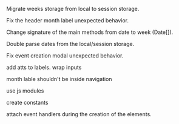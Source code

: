 Migrate weeks storage from local to session storage.

Fix the header month label unexpected behavior.

Change signature of the main methods from date to week (Date[]).

Double parse dates from the local/session storage.

Fix event creation modal unexpected behavior.


add atts to labels. wrap inputs

month lable shouldn't be inside navigation

use js modules

create constants

attach event handlers during the creation of the elements.